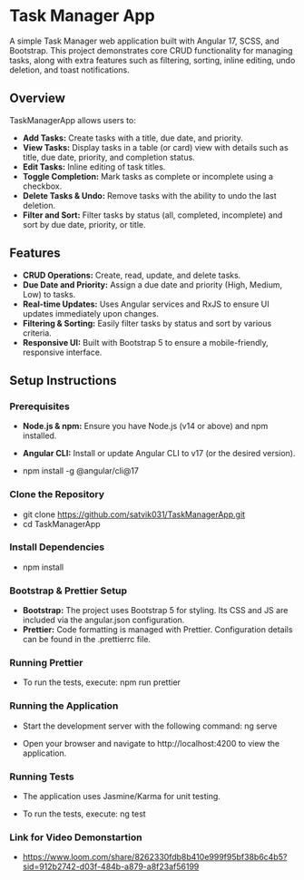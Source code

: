 # Task Manager App

A simple Task Manager web application built with Angular 17, SCSS, and Bootstrap. This project demonstrates core CRUD functionality for managing tasks, along with extra features such as filtering, sorting, inline editing, undo deletion, and toast notifications.

## Overview

TaskManagerApp allows users to:
- **Add Tasks:** Create tasks with a title, due date, and priority.
- **View Tasks:** Display tasks in a table (or card) view with details such as title, due date, priority, and completion status.
- **Edit Tasks:** Inline editing of task titles.
- **Toggle Completion:** Mark tasks as complete or incomplete using a checkbox.
- **Delete Tasks & Undo:** Remove tasks with the ability to undo the last deletion.
- **Filter and Sort:** Filter tasks by status (all, completed, incomplete) and sort by due date, priority, or title.

## Features

- **CRUD Operations:** Create, read, update, and delete tasks.
- **Due Date and Priority:** Assign a due date and priority (High, Medium, Low) to tasks.
- **Real-time Updates:** Uses Angular services and RxJS to ensure UI updates immediately upon changes.
- **Filtering & Sorting:** Easily filter tasks by status and sort by various criteria.
- **Responsive UI:** Built with Bootstrap 5 to ensure a mobile-friendly, responsive interface.

## Setup Instructions

### Prerequisites
- **Node.js & npm:** Ensure you have Node.js (v14 or above) and npm installed.

- **Angular CLI:** Install or update Angular CLI to v17 (or the desired version).

- npm install -g @angular/cli@17

### Clone the Repository
- git clone https://github.com/satvik031/TaskManagerApp.git 
- cd TaskManagerApp

### Install Dependencies
- npm install

### Bootstrap & Prettier Setup
- **Bootstrap:** The project uses Bootstrap 5 for styling. Its CSS and JS are included via the angular.json configuration.
- **Prettier:** Code formatting is managed with Prettier. Configuration details can be found in the .prettierrc file.

### Running Prettier
- To run the tests, execute: npm run prettier

### Running the Application
- Start the development server with the following command: ng serve

- Open your browser and navigate to http://localhost:4200 to view the application.

### Running Tests
- The application uses Jasmine/Karma for unit testing. 

- To run the tests, execute: ng test

### Link for Video Demonstartion

- https://www.loom.com/share/8262330fdb8b410e999f95bf38b6c4b5?sid=912b2742-d03f-484b-a879-a8f23af56199


